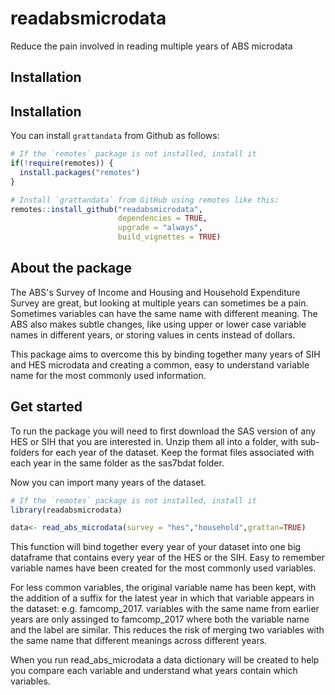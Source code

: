 # readabsmicrodata

Reduce the pain involved in reading multiple years of ABS microdata


## Installation

## Installation

You can install `grattandata` from Github as follows:

``` r
# If the `remotes` package is not installed, install it
if(!require(remotes)) {
  install.packages("remotes")
}

# Install `grattandata` from GitHub using remotes like this:
remotes::install_github("readabsmicrodata",
                        dependencies = TRUE, 
                        upgrade = "always", 
                        build_vignettes = TRUE)
```

## About the package
The ABS's Survey of Income and Housing and Household Expenditure Survey are great, but looking at multiple years can sometimes be a pain. Sometimes variables can have the same name with different meaning. The ABS also makes subtle changes, like using upper or lower case variable names in different years, or storing values in cents instead of dollars. 

This package aims to overcome this by binding together many years of SIH and HES microdata and creating a common, easy to understand variable name for the most commonly used information. 

## Get started

To run the package you will need to first download the SAS version of any HES or SIH that you are interested in. Unzip them all into a folder, with sub-folders for each year of the dataset. Keep the format files associated with each year in the same folder as the sas7bdat folder. 

Now you can import many years of the dataset. 
``` r
# If the `remotes` package is not installed, install it
library(readabsmicrodata)

data<- read_abs_microdata(survey = "hes","household",grattan=TRUE)

```

This function will bind together every year of your dataset into one big dataframe that contains every year of the HES or the SIH. Easy to remember variable names have been created for the most commonly used variables. 

For less common variables, the original variable name has been kept, with the addition of a suffix for the latest year in which that variable appears in the dataset: e.g. famcomp_2017. variables with the same name from earlier years are only assinged to famcomp_2017 where both the variable name and the label are similar. This reduces the risk of merging two variables with the same name that different meanings across different years. 

When you run read_abs_microdata a data dictionary will be created to help you compare each variable and understand what years contain which variables.  